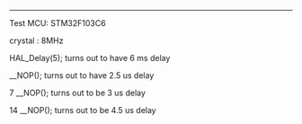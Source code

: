 
---------------
Test MCU: STM32F103C6

crystal : 8MHz

HAL_Delay(5); 		turns out to have 6 ms delay

__NOP();			turns out to have 2.5 us delay

7 __NOP();			turns out to be 3 us delay

14 __NOP();			turns out to be 4.5 us delay
